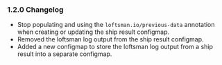 ### 1.2.0 Changelog

* Stop populating and using the `loftsman.io/previous-data` annotation when creating or updating the ship result configmap.
* Removed the loftsman log output from the ship result configmap.
* Added a new configmap to store the loftsman log output from a ship result into a separate configmap.
